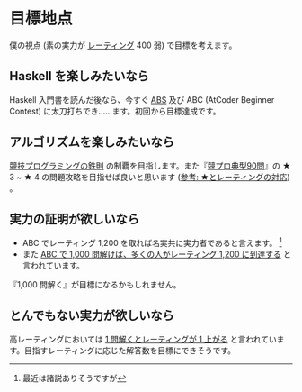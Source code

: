 # 目標地点

僕の視点 (素の実力が [レーティング](https://qiita.com/e869120/items/f1c6f98364d1443148b3#atcoder-%E3%81%AE%E3%83%AC%E3%83%BC%E3%83%86%E3%82%A3%E3%83%B3%E3%82%B0%E3%81%A3%E3%81%A6%E4%BD%95) 400 弱) で目標を考えます。

## Haskell を楽しみたいなら

Haskell 入門書を読んだ後なら、今すぐ [ABS](https://atcoder.jp/contests/typical90) 及び ABC (AtCoder Beginner Contest) に太刀打ちでき……ます。初回から目標達成です。

## アルゴリズムを楽しみたいなら

[競技プログラミングの鉄則](https://book.mynavi.jp/ec/products/detail/id=131288) の制覇を目指します。また『[競プロ典型90問](https://atcoder.jp/contests/typical90)』の ★ 3 ~ ★ 4 の問題攻略を目指せば良いと思います ([参考: ★とレーティングの対応](https://qiita.com/e869120/items/1b2a5f0f07fd927e44e9#atcoder-%E3%81%A7%E3%81%AE%E5%B8%B8%E8%A8%AD%E3%82%B8%E3%83%A3%E3%83%83%E3%82%B82021420-%E8%BF%BD%E8%A8%98)) 。

## 実力の証明が欲しいなら

- ABC でレーティング 1,200 を取れば名実共に実力者であると言えます。 [^1]
- また [ABC で 1,000 問解けば、多くの人がレーティング 1,200 に到達する](https://qiita.com/e869120/items/eb50fdaece12be418faa#2-2-4-%E9%81%8E%E5%8E%BB%E5%95%8F%E3%82%92%E8%A7%A3%E3%81%8D%E3%81%BE%E3%81%8F%E3%82%8B) と言われています。

『1,000 問解く』が目標になるかもしれません。

## とんでもない実力が欲しいなら

高レーティングにおいては [1 問解くとレーティングが 1 上がる](https://linus-mk.hatenablog.com/entry/atcoder_blue#%E8%A7%A3%E3%81%84%E3%81%9F%E5%95%8F%E9%A1%8C%E6%95%B0%E3%83%AC%E3%83%BC%E3%83%88%E3%81%AE%E3%82%B0%E3%83%A9%E3%83%95) と言われています。目指すレーティングに応じた解答数を目標にできそうです。

[^1]: 最近は諸説ありそうですが

